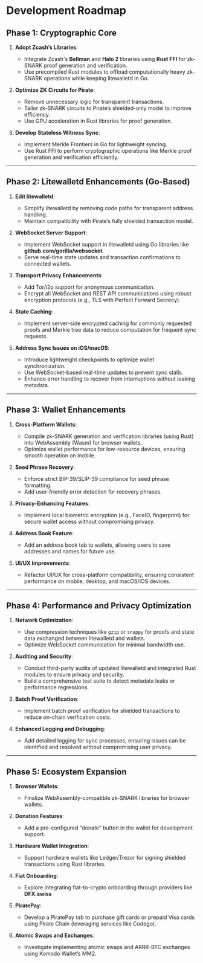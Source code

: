 # Development Roadmap

## Phase 1: Cryptographic Core
1. **Adopt Zcash’s Libraries**:
   - Integrate Zcash's **Bellman** and **Halo 2** libraries using **Rust FFI** for zk-SNARK proof generation and verification.
   - Use precompiled Rust modules to offload computationally heavy zk-SNARK operations while keeping litewalletd in Go.

2. **Optimize ZK Circuits for Pirate**:
   - Remove unnecessary logic for transparent transactions.
   - Tailor zk-SNARK circuits to Pirate’s shielded-only model to improve efficiency.
   - Use GPU acceleration in Rust libraries for proof generation.

3. **Develop Stateless Witness Sync**:
   - Implement Merkle Frontiers in Go for lightweight syncing.
   - Use Rust FFI to perform cryptographic operations like Merkle proof generation and verification efficiently.

---

## Phase 2: Litewalletd Enhancements (Go-Based)
1. **Edit litewalletd**:
   - Simplify litewalletd by removing code paths for transparent address handling.
   - Maintain compatibility with Pirate’s fully shielded transaction model.

2. **WebSocket Server Support**:
   - Implement WebSocket support in litewalletd using Go libraries like **github.com/gorilla/websocket**.
   - Serve real-time state updates and transaction confirmations to connected wallets.

3. **Transport Privacy Enhancements**:
   - Add Tor/i2p support for anonymous communication.
   - Encrypt all WebSocket and REST API communications using robust encryption protocols (e.g., TLS with Perfect Forward Secrecy).

4. **State Caching**:
   - Implement server-side encrypted caching for commonly requested proofs and Merkle tree data to reduce computation for frequent sync requests.

5. **Address Sync Issues on iOS/macOS**:
   - Introduce lightweight checkpoints to optimize wallet synchronization.
   - Use WebSocket-based real-time updates to prevent sync stalls.
   - Enhance error handling to recover from interruptions without leaking metadata.

---

## Phase 3: Wallet Enhancements
1. **Cross-Platform Wallets**:
   - Compile zk-SNARK generation and verification libraries (using Rust) into WebAssembly (Wasm) for browser wallets.
   - Optimize wallet performance for low-resource devices, ensuring smooth operation on mobile.

2. **Seed Phrase Recovery**:
   - Enforce strict BIP-39/SLIP-39 compliance for seed phrase formatting.
   - Add user-friendly error detection for recovery phrases.

3. **Privacy-Enhancing Features**:
   - Implement local biometric encryption (e.g., FaceID, fingerprint) for secure wallet access without compromising privacy.

4. **Address Book Feature**:
   - Add an address book tab to wallets, allowing users to save addresses and names for future use.

5. **UI/UX Improvements**:
   - Refactor UI/UX for cross-platform compatibility, ensuring consistent performance on mobile, desktop, and macOS/iOS devices.

---

## Phase 4: Performance and Privacy Optimization
1. **Network Optimization**:
   - Use compression techniques like `gzip` or `snappy` for proofs and state data exchanged between litewalletd and wallets.
   - Optimize WebSocket communication for minimal bandwidth use.

2. **Auditing and Security**:
   - Conduct third-party audits of updated litewalletd and integrated Rust modules to ensure privacy and security.
   - Build a comprehensive test suite to detect metadata leaks or performance regressions.

3. **Batch Proof Verification**:
   - Implement batch proof verification for shielded transactions to reduce on-chain verification costs.

4. **Enhanced Logging and Debugging**:
   - Add detailed logging for sync processes, ensuring issues can be identified and resolved without compromising user privacy.

---

## Phase 5: Ecosystem Expansion
1. **Browser Wallets**:
   - Finalize WebAssembly-compatible zk-SNARK libraries for browser wallets.

2. **Donation Features**:
   - Add a pre-configured “donate” button in the wallet for development support.

3. **Hardware Wallet Integration**:
   - Support hardware wallets like Ledger/Trezor for signing shielded transactions using Rust libraries.

4. **Fiat Onboarding**:
   - Explore integrating fiat-to-crypto onboarding through providers like **DFX.swiss**

5. **PiratePay**:
   - Develop a PiratePay tab to purchase gift cards or prepaid Visa cards using Pirate Chain (leveraging services like Codego).

6. **Atomic Swaps and Exchanges**:
   - Investigate implementing atomic swaps and ARRR-BTC exchanges using Komodo Wallet’s MM2.

